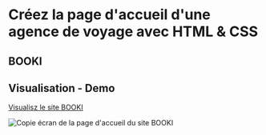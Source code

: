 # Créez la page d'accueil d'une agence de voyage avec HTML & CSS

## BOOKI

## Visualisation - Demo

[Visualisz le site BOOKI](https://devloben.github.io/Dandonneau_Benoit_2_Booki_022023/)

![Copie écran de la page d'accueil du site BOOKI](https://github.com/devloben/Dandonneau_Benoit_2_Booki_022023/images/copie_ecran_accueil_booki.png)
